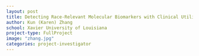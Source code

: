 ```yaml
---
layout: post
title: Detecting Race-Relevant Molecular Biomarkers with Clinical Utilities Using Multi- Omics Data Across Tumor Types
author: Kun (Karen) Zhang
school: Xavier University of Louisiana
project-type: FullProject
image: "zhang.jpg"
categories: project-investigator
---
```


